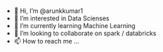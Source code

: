 - 👋 Hi, I’m @arunkkumar1
- 👀 I’m interested in Data Scienses
- 🌱 I’m currently learning Machine Learning
- 💞️ I’m looking to collaborate on spark / databricks
- 📫 How to reach me ...

<!---
arunkkumar1/arunkkumar1 is a ✨ special ✨ repository because its `README.md` (this file) appears on your GitHub profile.
You can click the Preview link to take a look at your changes.
--->
